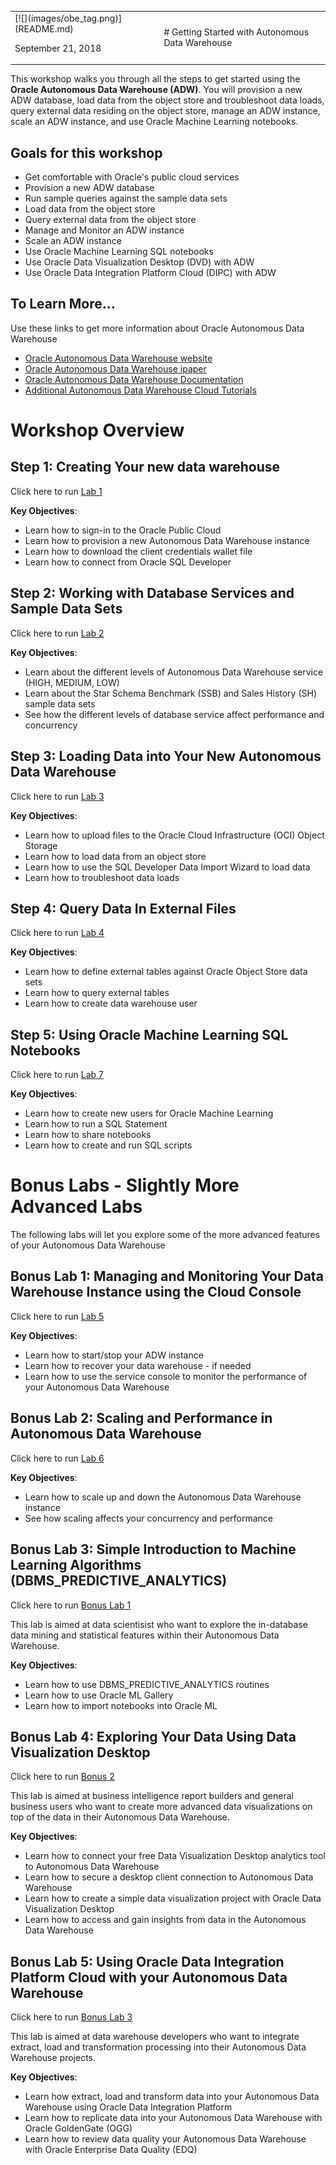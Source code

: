 <table class="tbl-heading"><tr><td class="td-logo">[![](images/obe_tag.png)](README.md)

September 21, 2018
</td>
<td class="td-banner">
# Getting Started with Autonomous Data Warehouse                                    
</td></tr><table>
    

This workshop walks you through all the steps to get started using the **Oracle Autonomous Data Warehouse  (ADW)**. You will provision a new ADW database, load data from the object store and troubleshoot data loads, query external data residing on the object store, manage an ADW instance, scale an ADW instance, and use Oracle Machine Learning notebooks.


## Goals for this workshop

 - Get comfortable with Oracle's public cloud services
 - Provision a new ADW database
 - Run sample queries against the sample data sets
 - Load data from the object store
 - Query external data from the object store
 - Manage and Monitor an ADW instance
 - Scale an ADW instance
 - Use Oracle Machine Learning SQL notebooks
 - Use Oracle Data Visualization Desktop (DVD) with ADW
 - Use Oracle Data Integration Platform Cloud (DIPC) with ADW
 



## To Learn More...

Use these links to get more information about Oracle Autonomous Data Warehouse
 - [Oracle Autonomous Data Warehouse website](https://www.oracle.com/database/data-warehouse/index.html)
 - [Oracle Autonomous Data Warehouse ipaper](http://www.oracle.com/us/products/database/autonomous-dw-cloud-ipaper-3938921.pdf)
 - [Oracle Autonomous Data Warehouse Documentation](https://docs.oracle.com/en/cloud/paas/autonomous-data-warehouse-cloud/index.html)
 - [Additional Autonomous Data Warehouse Cloud Tutorials](https://docs.oracle.com/en/cloud/paas/autonomous-data-warehouse-cloud/tutorials.html)
 
      

# Workshop Overview

## Step 1: Creating Your new data warehouse

Click here to run [Lab 1](LabGuide1.md)

**Key Objectives**:

- Learn how to sign-in to the Oracle Public Cloud
- Learn how to provision a new Autonomous Data Warehouse instance
- Learn how to download the client credentials wallet file
- Learn how to connect from Oracle SQL Developer

## Step 2: Working with Database Services and Sample Data Sets

Click here to run [Lab 2](LabGuide2.md)

**Key Objectives**:

- Learn about the different levels of Autonomous Data Warehouse service (HIGH, MEDIUM, LOW)
- Learn about the Star Schema Benchmark (SSB) and Sales History (SH) sample data sets
- See how the different levels of database service affect performance and concurrency


## Step 3: Loading Data into Your New Autonomous Data Warehouse

Click here to run [Lab 3](LabGuide3.md)

**Key Objectives**:

- Learn how to upload files to the Oracle Cloud Infrastructure (OCI) Object Storage
- Learn how to load data from an object store
- Learn how to use the SQL Developer Data Import Wizard to load data
- Learn how to troubleshoot data loads


## Step 4: Query Data In External Files

Click here to run [Lab 4](LabGuide4.md)

**Key Objectives**:

- Learn how to define external tables against Oracle Object Store data sets
- Learn how to query external tables
- Learn how to create data warehouse user 


## Step 5:  Using Oracle Machine Learning SQL Notebooks

Click here to run [Lab 7](LabGuide7.md)

**Key Objectives**:

- Learn how to create new users for Oracle Machine Learning
- Learn how to run a SQL Statement
- Learn how to share notebooks
- Learn how to create and run SQL scripts



# Bonus Labs - Slightly More Advanced Labs

The following labs will let you explore some of the more advanced features of your Autonomous Data Warehouse

## Bonus Lab 1: Managing and Monitoring Your Data Warehouse Instance using the Cloud Console

Click here to run [Lab 5](LabGuide5.md)

**Key Objectives**:

- Learn how to start/stop your ADW instance
- Learn how to recover your data warehouse - if needed
- Learn how to use the service console to monitor the performance of your Autonomous Data Warehouse



## Bonus Lab 2: Scaling and Performance in Autonomous Data Warehouse

Click here to run [Lab 6](LabGuide6.md)

**Key Objectives**:

- Learn how to scale up and down the Autonomous Data Warehouse instance
- See how scaling affects your concurrency and performance




## Bonus Lab 3: Simple Introduction to Machine Learning Algorithms (DBMS_PREDICTIVE_ANALYTICS)

Click here to run [Bonus Lab 1](LabGuide8.md)


This lab is aimed at data scientisist who want to explore the in-database data mining and statistical features within their Autonomous Data Warehouse.

**Key Objectives**:

- Learn how to use DBMS_PREDICTIVE_ANALYTICS routines
- Learn how to use Oracle ML Gallery
- Learn how to import notebooks into Oracle ML

## Bonus Lab 4: Exploring Your Data Using Data Visualization Desktop

Click here to run [Bonus 2](LabGuide9.md)

This lab is aimed at business intelligence report builders and general business users who want to create more advanced data visualizations on top of the data in their Autonomous Data Warehouse.

**Key Objectives**:

- Learn how to connect your free Data Visualization Desktop analytics tool to Autonomous Data Warehouse
- Learn how to secure a desktop client connection to Autonomous Data Warehouse
- Learn how to create a simple data visualization project with Oracle Data Visualization Desktop
- Learn how to access and gain insights from data in the Autonomous Data Warehouse


## Bonus Lab 5: Using Oracle Data Integration Platform Cloud with your Autonomous Data Warehouse

Click here to run [Bonus Lab 3](LabGuideETL.md)

This lab is aimed at data warehouse developers who want to integrate extract, load and transformation processing into their Autonomous Data Warehouse projects.

**Key Objectives**:

- Learn how extract, load and transform data into your Autonomous Data Warehouse using Oracle Data Integration Platform
- Learn how to replicate data into your Autonomous Data Warehouse with Oracle GoldenGate (OGG)
- Learn how to review data quality your Autonomous Data Warehouse with Oracle Enterprise Data Quality (EDQ)
